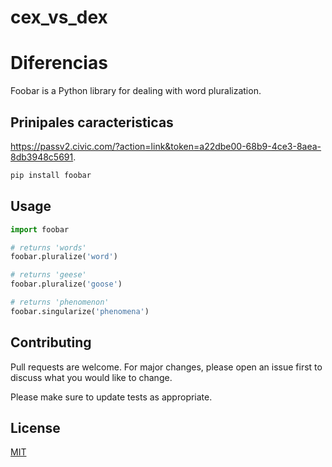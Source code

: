 # cex_vs_dex
# Diferencias

Foobar is a Python library for dealing with word pluralization.

## Prinipales caracteristicas

https://passv2.civic.com/?action=link&token=a22dbe00-68b9-4ce3-8aea-8db3948c5691.

```bash
pip install foobar
```

## Usage

```python
import foobar

# returns 'words'
foobar.pluralize('word')

# returns 'geese'
foobar.pluralize('goose')

# returns 'phenomenon'
foobar.singularize('phenomena')
```

## Contributing

Pull requests are welcome. For major changes, please open an issue first
to discuss what you would like to change.

Please make sure to update tests as appropriate.

## License

[MIT](https://choosealicense.com/licenses/mit/)
